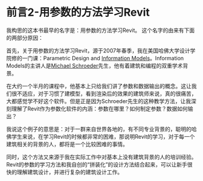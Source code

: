 # 前言2-用参数的方法学习Revit

我构思的这本书最早的名字是：用参数的方法学习Revit。 这个名字的由来有下面的两部分原因：

首先，关于用参数的方法学习Revit，源于2007年春季，我在美国哈佛大学设计学院修的一门课：Parametric Design and [Information Models](http://isites.harvard.edu/icb/icb.do?keyword=k76421)。Information Models的主讲人是[Michael Schroeder](http://www.gsd.harvard.edu/cgi-bin/courses/faculty.cgi?term=201040&person=104227)先生，他有着建筑和编程的双重学术背景。

在大约一个半月的课程中，他基本上只给我们讲了参数和数据输出的概念。这让我们很不适应，对于习惯了建模型，看到渲染后的效果的建筑师来说，真的很痛苦，大都感觉学不好这个软件。但是正是因为Schroeder先生的这种教学方法，让我深刻理解了Revit作为参数化软件的内涵：参数在哪里？如何制定参数？数据如何输出？

我说这个例子的意思是：对于一群来自世界各地的，有不同专业背景的，聪明的哈佛学生来说，在学习Revit的时候都非常的困难，那说明Revit的学习，对于每一个建筑相关的背景的人，都将是一个比较困难的事情。

同时，这个方法又来源于我在实际工作中对基本上没有建筑背景的人的培训经验。 Revit的参数的学习方法和我自创的“拼装化”的设计方法结合起来，可以让新手很快的理解建筑设计，并进行复杂的建筑设计工作。



